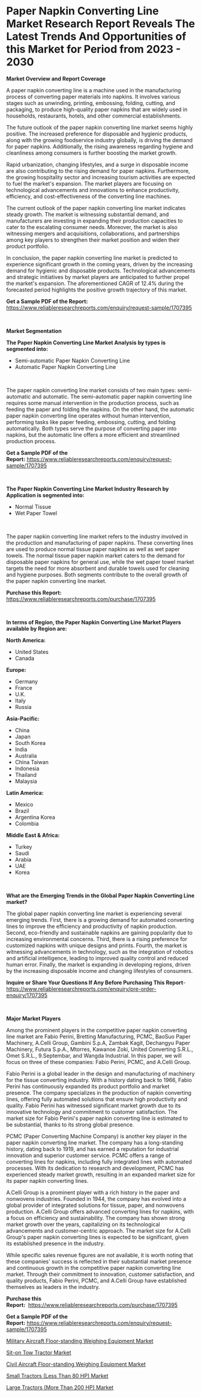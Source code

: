 <p><h1>Paper Napkin Converting Line Market Research Report Reveals The Latest Trends And Opportunities of this Market for Period from 2023 - 2030</h1></p><p><strong>Market Overview and Report Coverage</strong></p>
<p><p>A paper napkin converting line is a machine used in the manufacturing process of converting paper materials into napkins. It involves various stages such as unwinding, printing, embossing, folding, cutting, and packaging, to produce high-quality paper napkins that are widely used in households, restaurants, hotels, and other commercial establishments.</p><p>The future outlook of the paper napkin converting line market seems highly positive. The increased preference for disposable and hygienic products, along with the growing foodservice industry globally, is driving the demand for paper napkins. Additionally, the rising awareness regarding hygiene and cleanliness among consumers is further boosting the market growth.</p><p>Rapid urbanization, changing lifestyles, and a surge in disposable income are also contributing to the rising demand for paper napkins. Furthermore, the growing hospitality sector and increasing tourism activities are expected to fuel the market's expansion. The market players are focusing on technological advancements and innovations to enhance productivity, efficiency, and cost-effectiveness of the converting line machines.</p><p>The current outlook of the paper napkin converting line market indicates steady growth. The market is witnessing substantial demand, and manufacturers are investing in expanding their production capacities to cater to the escalating consumer needs. Moreover, the market is also witnessing mergers and acquisitions, collaborations, and partnerships among key players to strengthen their market position and widen their product portfolio.</p><p>In conclusion, the paper napkin converting line market is predicted to experience significant growth in the coming years, driven by the increasing demand for hygienic and disposable products. Technological advancements and strategic initiatives by market players are anticipated to further propel the market's expansion. The aforementioned CAGR of 12.4% during the forecasted period highlights the positive growth trajectory of this market.</p></p>
<p><strong>Get a Sample PDF of the Report:</strong> <a href="https://www.reliableresearchreports.com/enquiry/request-sample/1707395">https://www.reliableresearchreports.com/enquiry/request-sample/1707395</a></p>
<p>&nbsp;</p>
<p><strong>Market Segmentation</strong></p>
<p><strong>The Paper Napkin Converting Line Market Analysis by types is segmented into:</strong></p>
<p><ul><li>Semi-automatic Paper Napkin Converting Line</li><li>Automatic Paper Napkin Converting Line</li></ul></p>
<p>&nbsp;</p>
<p><p>The paper napkin converting line market consists of two main types: semi-automatic and automatic. The semi-automatic paper napkin converting line requires some manual intervention in the production process, such as feeding the paper and folding the napkins. On the other hand, the automatic paper napkin converting line operates without human intervention, performing tasks like paper feeding, embossing, cutting, and folding automatically. Both types serve the purpose of converting paper into napkins, but the automatic line offers a more efficient and streamlined production process.</p></p>
<p><strong>Get a Sample PDF of the Report:</strong>&nbsp;<a href="https://www.reliableresearchreports.com/enquiry/request-sample/1707395">https://www.reliableresearchreports.com/enquiry/request-sample/1707395</a></p>
<p>&nbsp;</p>
<p><strong>The Paper Napkin Converting Line Market Industry Research by Application is segmented into:</strong></p>
<p><ul><li>Normal Tissue</li><li>Wet Paper Towel</li></ul></p>
<p>&nbsp;</p>
<p><p>The paper napkin converting line market refers to the industry involved in the production and manufacturing of paper napkins. These converting lines are used to produce normal tissue paper napkins as well as wet paper towels. The normal tissue paper napkin market caters to the demand for disposable paper napkins for general use, while the wet paper towel market targets the need for more absorbent and durable towels used for cleaning and hygiene purposes. Both segments contribute to the overall growth of the paper napkin converting line market.</p></p>
<p><strong>Purchase this Report:</strong>&nbsp; <a href="https://www.reliableresearchreports.com/purchase/1707395">https://www.reliableresearchreports.com/purchase/1707395</a></p>
<p>&nbsp;</p>
<p><strong>In terms of Region, the Paper Napkin Converting Line Market Players available by Region are:</strong></p>
<p>
    <p> <strong> North America: </strong>
        <ul>
            <li>United States</li>
            <li>Canada</li>
        </ul>
        </p> 
    <p> <strong> Europe: </strong>
        <ul>
            <li>Germany</li>
            <li>France</li>
            <li>U.K.</li>
            <li>Italy</li>
            <li>Russia</li>
        </ul>
        </p> 
    <p> <strong> Asia-Pacific: </strong>
        <ul>
            <li>China</li>
            <li>Japan</li>
            <li>South Korea</li>
            <li>India</li>
            <li>Australia</li>
            <li>China Taiwan</li>
            <li>Indonesia</li>
            <li>Thailand</li>
            <li>Malaysia</li>
        </ul>
        </p> 
    <p> <strong> Latin America: </strong>
        <ul>
            <li>Mexico</li>
            <li>Brazil</li>
            <li>Argentina Korea</li>
            <li>Colombia</li>
        </ul>
        </p> 
    <p> <strong> Middle East & Africa: </strong>
        <ul>
            <li>Turkey</li>
            <li>Saudi</li>
            <li>Arabia</li>
            <li>UAE</li>
            <li>Korea</li>
        </ul>
    </p>
    </p>
<p>&nbsp;</p>
<p><strong>What are the Emerging Trends in the Global Paper Napkin Converting Line market?</strong></p>
<p><p>The global paper napkin converting line market is experiencing several emerging trends. First, there is a growing demand for automated converting lines to improve the efficiency and productivity of napkin production. Second, eco-friendly and sustainable napkins are gaining popularity due to increasing environmental concerns. Third, there is a rising preference for customized napkins with unique designs and prints. Fourth, the market is witnessing advancements in technology, such as the integration of robotics and artificial intelligence, leading to improved quality control and reduced human error. Finally, the market is expanding in developing regions, driven by the increasing disposable income and changing lifestyles of consumers.</p></p>
<p><strong>Inquire or Share Your Questions If Any Before Purchasing This Report</strong>- <a href="https://www.reliableresearchreports.com/enquiry/pre-order-enquiry/1707395">https://www.reliableresearchreports.com/enquiry/pre-order-enquiry/1707395</a></p>
<p>&nbsp;</p>
<p><strong>Major Market Players</strong></p>
<p><p>Among the prominent players in the competitive paper napkin converting line market are Fabio Perini, Bretting Manufacturing, PCMC, BaoSuo Paper Machinery, A.Celli Group, Gambini S.p.A, Zambak Kagit, Dechangyu Paper Machinery, Futura S.p.A., Mtorres, Kawanoe Zoki, United Converting S.R.L., Omet S.R.L., 9.Septembar, and Wangda Industrial. In this paper, we will focus on three of these companies: Fabio Perini, PCMC, and A.Celli Group.</p><p>Fabio Perini is a global leader in the design and manufacturing of machinery for the tissue converting industry. With a history dating back to 1966, Fabio Perini has continuously expanded its product portfolio and market presence. The company specializes in the production of napkin converting lines, offering fully automated solutions that ensure high productivity and quality. Fabio Perini has witnessed significant market growth due to its innovative technology and commitment to customer satisfaction. The market size for Fabio Perini's paper napkin converting line is estimated to be substantial, thanks to its strong global presence.</p><p>PCMC (Paper Converting Machine Company) is another key player in the paper napkin converting line market. The company has a long-standing history, dating back to 1919, and has earned a reputation for industrial innovation and superior customer service. PCMC offers a range of converting lines for napkins, including fully integrated lines with automated processes. With its dedication to research and development, PCMC has experienced steady market growth, resulting in an expanded market size for its paper napkin converting lines.</p><p>A.Celli Group is a prominent player with a rich history in the paper and nonwovens industries. Founded in 1944, the company has evolved into a global provider of integrated solutions for tissue, paper, and nonwovens production. A.Celli Group offers advanced converting lines for napkins, with a focus on efficiency and sustainability. The company has shown strong market growth over the years, capitalizing on its technological advancements and customer-centric approach. The market size for A.Celli Group's paper napkin converting lines is expected to be significant, given its established presence in the industry.</p><p>While specific sales revenue figures are not available, it is worth noting that these companies' success is reflected in their substantial market presence and continuous growth in the competitive paper napkin converting line market. Through their commitment to innovation, customer satisfaction, and quality products, Fabio Perini, PCMC, and A.Celli Group have established themselves as leaders in the industry.</p></p>
<p><strong>Purchase this Report:</strong>&nbsp;&nbsp;<a href="https://www.reliableresearchreports.com/purchase/1707395">https://www.reliableresearchreports.com/purchase/1707395</a></p>
<p></p>
<p><strong>Get a Sample PDF of the Report:</strong>&nbsp;<a href="https://www.reliableresearchreports.com/enquiry/request-sample/1707395">https://www.reliableresearchreports.com/enquiry/request-sample/1707395</a></p>
<p><p><a href="https://medium.com/@joanobrien1990/decoding-military-aircraft-floor-standing-weighing-equipment-market-metrics-market-share-trends-79653debb1a1">Military Aircraft Floor-standing Weighing Equipment Market</a></p><p><a href="https://www.linkedin.com/pulse/sit-on-tow-tractor-market-size-share-amp-trends-analysis-jh5oe/">Sit-on Tow Tractor Market</a></p><p><a href="https://medium.com/@rosejohnson762014/civil-aircraft-floor-standing-weighing-equipment-market-trends-forecast-and-competitive-analysis-0c880270fe34">Civil Aircraft Floor-standing Weighing Equipment Market</a></p><p><a href="https://www.linkedin.com/pulse/small-tractors-less-than-80-hp-market-size-growth-forecast-from-kvz5e/">Small Tractors (Less Than 80 HP) Market</a></p><p><a href="https://www.linkedin.com/pulse/large-tractors-more-than-200-hp-market-size-2023--a9h8e/">Large Tractors (More Than 200 HP) Market</a></p></p>